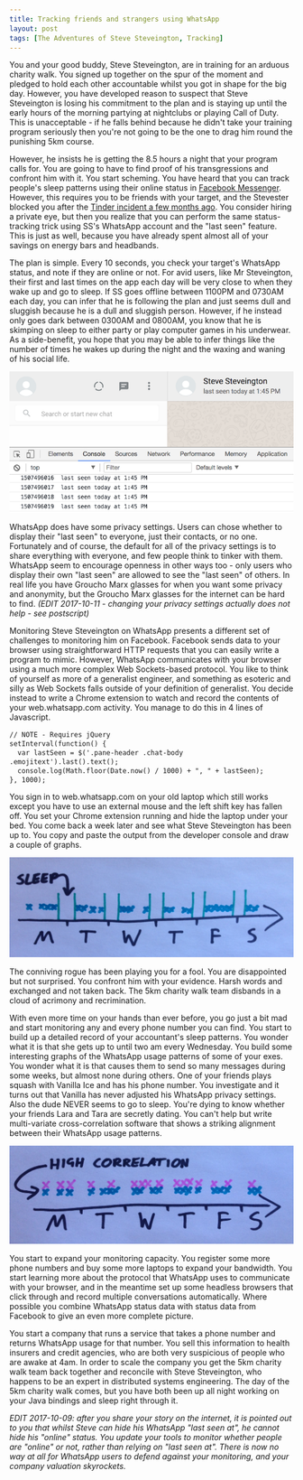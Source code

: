 ```yaml
---
title: Tracking friends and strangers using WhatsApp
layout: post
tags: [The Adventures of Steve Steveington, Tracking]
---
```

You and your good buddy, Steve Steveington, are in training for an arduous charity walk. You signed up together on the spur of the moment and pledged to hold each other accountable whilst you got in shape for the big day. However, you have developed reason to suspect that Steve Steveington is losing his commitment to the plan and is staying up until the early hours of the morning partying at nightclubs or playing Call of Duty. This is unacceptable - if he falls behind because he didn't take your training program seriously then you're not going to be the one to drag him round the punishing 5km course.

However, he insists he is getting the 8.5 hours a night that your program calls for. You are going to have to find proof of his transgressions and confront him with it. You start scheming. You have heard that you can track people's sleep patterns using their online status in [Facebook Messenger](https://defaultnamehere.tumblr.com/post/139351766005/graphing-when-your-facebook-friends-are-awake). However, this requires you to be friends with your target, and the Stevester blocked you after the [Tinder incident a few months ago](https://robertheaton.com/2014/12/08/fun-with-your-friends-facebook-and-tinder-session-tokens/). You consider hiring a private eye, but then you realize that you can perform the same status-tracking trick using SS's WhatsApp account and the "last seen" feature. This is just as well, because you have already spent almost all of your savings on energy bars and headbands.

The plan is simple. Every 10 seconds, you check your target's WhatsApp status, and note if they are online or not. For avid users, like Mr Steveington, their first and last times on the app each day will be very close to when they wake up and go to sleep. If SS goes offline between 1100PM and 0730AM each day, you can infer that he is following the plan and just seems dull and sluggish because he is a dull and sluggish person. However, if he instead only goes dark between 0300AM and 0800AM, you know that he is skimping on sleep to either party or play computer games in his underwear. As a side-benefit, you hope that you may be able to infer things like the number of times he wakes up during the night and the waxing and waning of his social life.

<p align="center">
<img src="/images/whatsapptracker1.png" />
</p>

WhatsApp does have some privacy settings. Users can chose whether to display their "last seen" to everyone, just their contacts, or no one. Fortunately and of course, the default for all of the privacy settings is to share everything with everyone, and few people think to tinker with them. WhatsApp seem to encourage openness in other ways too - only users who display their own "last seen" are allowed to see the "last seen" of others. In real life you have Groucho Marx glasses for when you want some privacy and anonymity, but the Groucho Marx glasses for the internet can be hard to find. *(EDIT 2017-10-11 - changing your privacy settings actually does not help - see postscript)*

Monitoring Steve Steveington on WhatsApp presents a different set of challenges to monitoring him on Facebook. Facebook sends data to your browser using straightforward HTTP requests that you can easily write a program to mimic. However, WhatsApp communicates with your browser using a much more complex Web Sockets-based protocol. You like to think of yourself as more of a generalist engineer, and something as esoteric and silly as Web Sockets falls outside of your definition of generalist. You decide instead to write a Chrome extension to watch and record the contents of your web.whatsapp.com activity. You manage to do this in 4 lines of Javascript.

```
// NOTE - Requires jQuery
setInterval(function() {
  var lastSeen = $('.pane-header .chat-body .emojitext').last().text();
  console.log(Math.floor(Date.now() / 1000) + ", " + lastSeen);
}, 1000);
```

You sign in to web.whatsapp.com on your old laptop which still works except you have to use an external mouse and the left shift key has fallen off. You set your Chrome extension running and hide the laptop under your bed. You come back a week later and see what Steve Steveington has been up to. You copy and paste the output from the developer console and draw a couple of graphs.

<p align="center">
<img src="/images/whatsapptrackersleep.jpg" />
</p>

The conniving rogue has been playing you for a fool. You are disappointed but not surprised. You confront him with your evidence. Harsh words and exchanged and not taken back. The 5km charity walk team disbands in a cloud of acrimony and recrimination.

With even more time on your hands than ever before, you go just a bit mad and start monitoring any and every phone number you can find. You start to build up a detailed record of your accountant's sleep patterns. You wonder what it is that she gets up to until two am every Wednesday. You build some interesting graphs of the WhatsApp usage patterns of some of your exes. You wonder what it is that causes them to send so many messages during some weeks, but almost none during others. One of your friends plays squash with Vanilla Ice and has his phone number. You investigate and it turns out that Vanilla has never adjusted his WhatsApp privacy settings. Also the dude NEVER seems to go to sleep. You're dying to know whether your friends Lara and Tara are secretly dating. You can't help but write multi-variate cross-correlation software that shows a striking alignment between their WhatsApp usage patterns.

<p align="center">
<img src="/images/whatsapptrackercorrelation.jpg" />
</p>

You start to expand your monitoring capacity. You register some more phone numbers and buy some more laptops to expand your bandwidth. You start learning more about the protocol that WhatsApp uses to communicate with your browser, and in the meantime set up some headless browsers that click through and record multiple conversations automatically. Where possible you combine WhatsApp status data with status data from Facebook to give an even more complete picture.

You start a company that runs a service that takes a phone number and returns WhatsApp usage for that number. You sell this information to health insurers and credit agencies, who are both very suspicious of people who are awake at 4am. In order to scale the company you get the 5km charity walk team back together and reconcile with Steve Steveington, who happens to be an expert in distributed systems engineering. The day of the 5km charity walk comes, but you have both been up all night working on your Java bindings and sleep right through it.

*EDIT 2017-10-09: after you share your story on the internet, it is pointed out to you that whilst Steve can hide his WhatsApp "last seen at", he _cannot_ hide his "online" status. You update your tools to monitor whether people are "online" or not, rather than relying on "last seen at". There is now no way at all for WhatsApp users to defend against your monitoring, and your company valuation skyrockets.*
